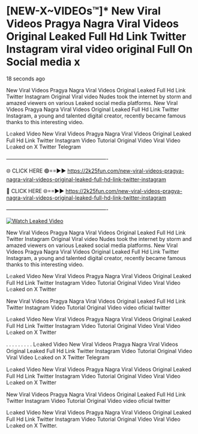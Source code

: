 # [NEW-X~VIDEOs™]* New Viral Videos Pragya Nagra Viral Videos Original Leaked Full Hd Link Twitter Instagram viral video original Full On Social media x

18 seconds ago

New Viral Videos Pragya Nagra Viral Videos Original Leaked Full Hd Link Twitter Instagram Original Viral video Nudes took the internet by storm and amazed viewers on various Leaked social media platforms. New Viral Videos Pragya Nagra Viral Videos Original Leaked Full Hd Link Twitter Instagram, a young and talented digital creator, recently became famous thanks to this interesting video.

L𝚎aked Video New Viral Videos Pragya Nagra Viral Videos Original Leaked Full Hd Link Twitter Instagram Video Tutorial Original Video Viral Video L𝚎aked on X Twitter Telegram

———————————————————-

🌐 CLICK HERE 🟢==►► https://2k25fun.com/new-viral-videos-pragya-nagra-viral-videos-original-leaked-full-hd-link-twitter-instagram

🔴 CLICK HERE 🌐==►► https://2k25fun.com/new-viral-videos-pragya-nagra-viral-videos-original-leaked-full-hd-link-twitter-instagram

———————————————————-

[![Watch Leaked Video](https://miro.medium.com/v2/resize:fit:828/format:webp/1*cilzJN44JGOrTw9NJCrNHA.gif "Watch Leaked Video")](https://2k25fun.com/new-viral-videos-pragya-nagra-viral-videos-original-leaked-full-hd-link-twitter-instagram)

New Viral Videos Pragya Nagra Viral Videos Original Leaked Full Hd Link Twitter Instagram Original Viral video Nudes took the internet by storm and amazed viewers on various Leaked social media platforms. New Viral Videos Pragya Nagra Viral Videos Original Leaked Full Hd Link Twitter Instagram, a young and talented digital creator, recently became famous thanks to this interesting video.

L𝚎aked Video New Viral Videos Pragya Nagra Viral Videos Original Leaked Full Hd Link Twitter Instagram Video Tutorial Original Video Viral Video L𝚎aked on X Twitter

New Viral Videos Pragya Nagra Viral Videos Original Leaked Full Hd Link Twitter Instagram Video Tutorial Original Video video oficial twitter

L𝚎aked Video New Viral Videos Pragya Nagra Viral Videos Original Leaked Full Hd Link Twitter Instagram Video Tutorial Original Video Viral Video L𝚎aked on X Twitter

. . . . . . . . . L𝚎aked Video New Viral Videos Pragya Nagra Viral Videos Original Leaked Full Hd Link Twitter Instagram Video Tutorial Original Video Viral Video L𝚎aked on X Twitter Telegram

L𝚎aked Video New Viral Videos Pragya Nagra Viral Videos Original Leaked Full Hd Link Twitter Instagram Video Tutorial Original Video Viral Video L𝚎aked on X Twitter

New Viral Videos Pragya Nagra Viral Videos Original Leaked Full Hd Link Twitter Instagram Video Tutorial Original Video video oficial twitter

L𝚎aked Video New Viral Videos Pragya Nagra Viral Videos Original Leaked Full Hd Link Twitter Instagram Video Tutorial Original Video Viral Video L𝚎aked on X Twitter.
